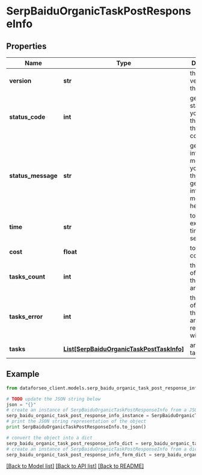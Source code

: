 # SerpBaiduOrganicTaskPostResponseInfo


## Properties

Name | Type | Description | Notes
------------ | ------------- | ------------- | -------------
**version** | **str** | the current version of the API | [optional] 
**status_code** | **int** | general status code you can find the full list of the response codes here | [optional] 
**status_message** | **str** | general informational message you can find the full list of general informational messages here | [optional] 
**time** | **str** | total execution time, seconds | [optional] 
**cost** | **float** | total tasks cost, USD | [optional] 
**tasks_count** | **int** | the number of tasks in the tasks array | [optional] 
**tasks_error** | **int** | the number of tasks in the tasks array returned with an error | [optional] 
**tasks** | [**List[SerpBaiduOrganicTaskPostTaskInfo]**](SerpBaiduOrganicTaskPostTaskInfo.md) | array of tasks | [optional] 

## Example

```python
from dataforseo_client.models.serp_baidu_organic_task_post_response_info import SerpBaiduOrganicTaskPostResponseInfo

# TODO update the JSON string below
json = "{}"
# create an instance of SerpBaiduOrganicTaskPostResponseInfo from a JSON string
serp_baidu_organic_task_post_response_info_instance = SerpBaiduOrganicTaskPostResponseInfo.from_json(json)
# print the JSON string representation of the object
print SerpBaiduOrganicTaskPostResponseInfo.to_json()

# convert the object into a dict
serp_baidu_organic_task_post_response_info_dict = serp_baidu_organic_task_post_response_info_instance.to_dict()
# create an instance of SerpBaiduOrganicTaskPostResponseInfo from a dict
serp_baidu_organic_task_post_response_info_form_dict = serp_baidu_organic_task_post_response_info.from_dict(serp_baidu_organic_task_post_response_info_dict)
```
[[Back to Model list]](../README.md#documentation-for-models) [[Back to API list]](../README.md#documentation-for-api-endpoints) [[Back to README]](../README.md)


